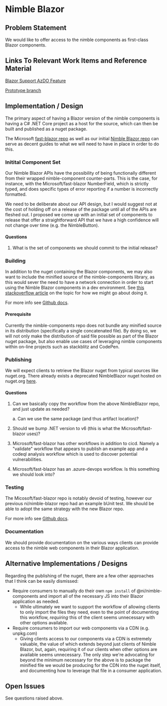 # Nimble Blazor

## Problem Statement

We would like to offer access to the nimble components as first-class Blazor components.

## Links To Relevant Work Items and Reference Material

[Blazor Support AzDO Feature](https://ni.visualstudio.com/DevCentral/_workitems/edit/1801527)

[Prototype branch](https://github.com/ni/nimble/tree/initial-blazor-integration)

## Implementation / Design

The primary aspect of having a Blazor version of the nimble components is having a C# .NET Core project as a host for the source, which can then be built and published as a nuget package.

The Microsoft [fast-blazor repo](https://github.com/microsoft/fast-blazor) as well as our initial [Nimble Blazor repo](https://github.com/ni/nimble-blazor) can serve as decent guides to what we will need to have in place in order to do this.

### Initital Component Set

Our Nimble Blazor APIs have the possibility of being functionally different from their wrapped nimble-component counter-parts. This is the case, for instance, with the Microsoft/fast-blazor NumberField, which is strictly typed, and does specific types of error reporting if a number is incorrectly formatted.

We need to be deliberate about our API design, but I would suggest not at the cost of holding off on a release of the package until all of the APIs are fleshed out. I proposed we come up with an initial set of components to release that offer a straightforward API that we have a high confidence will not change over time (e.g. the NimbleButton).

#### Questions

1. What is the set of components we should commit to the initial release?

### Building

In addition to the nuget containing the Blazor components, we may also want to include the minified source of the nimble-components library, as this would sever the need to have a network connection in order to start using the Nimble Blazor components in a dev environment. See [this stackoverflow article](https://stackoverflow.com/questions/48751019/packing-static-content-in-nuget-for-packagereferece-projects) on the topic for how we might go about doing it.

For more info see [Github docs](https://docs.github.com/en/actions/automating-builds-and-tests/building-and-testing-net).

#### Prerequisite

Currently the nimble-components repo does not bundle any minified source in its distribution (specifically a single concatenated file). By doing so, we will not only make the distribution of said file possible as part of the Blazor nuget package, but also enable use cases of leveraging nimble components within on-line projects such as stackblitz and CodePen.

### Publishing

We will expect clients to retrieve the Blazor nuget from typical sources like nuget.org. There already exists a deprecated NimbleBlazor nuget hosted on nuget.org [here](https://www.nuget.org/packages/NimbleBlazor/).

#### Questions

1. Can we basically copy the workflow from the above NimbleBlazor repo, and just update as needed?

    a. Can we use the same package (and thus artifact location)?
2. Should we bump .NET version to v6 (this is what the Microsoft/fast-blazor uses)?
3. Microsoft/fast-blazor has other workflows in addition to cicd. Namely a "validate" workflow that appears to publish an example app and a codeql analysis workflow which is used to discover potential vulnerabilities.
4. Microsoft/fast-blazor has an .azure-devops workflow. Is this something we should look into?

### Testing

The Micosoft/fast-blazor repo is notably devoid of testing, however our previous ni/nimble-blazor repo had an example bUnit test. We should be able to adopt the same strategy with the new Blazor repo.

For more info see [Github docs](https://docs.github.com/en/actions/automating-builds-and-tests/building-and-testing-net).

### Documentation

We should provide documentation on the various ways clients can provide access to the nimble web components in their Blazor application.

## Alternative Implementations / Designs

Regarding the publishing of the nuget, there are a few other approaches that I think can be easily dismissed:
- Require consumers to manually do their own `npm install` of @ni/nimble-components and import all of the necessary JS into their Blazor application as needed.
    - While ultimately we want to support the workflow of allowing clients to only import the files they need, even to the point of documenting this workflow, _requiring_ this of the client seems unnecessary with other options available.
- Require consumers to import our web components via a CDN (e.g. unpkg.com)
    - Giving clients access to our components via a CDN is extremely valuable, the value of which extends beyond just clients of Nimble Blazor, but, again, requiring it of our clients when other options are available seems unnecessary. The only step we're advocating for beyond the minimum necessary for the above is to package the minified file we would be producing for the CDN into the nuget itself, and documenting how to leverage that file in a consumer application.

## Open Issues

See questions raised above.
